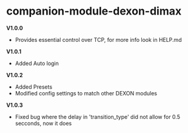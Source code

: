 # companion-module-dexon-dimax

**V1.0.0**
* Provides essential control over TCP, for more info look in HELP.md

**V1.0.1**
* Added Auto login

**V1.0.2**
* Added Presets
* Modified config settings to match other DEXON modules

**V1.0.3**
* Fixed bug where the delay in 'transition_type' did not allow for 0.5 secconds, now it does
